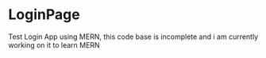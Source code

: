 # LoginPage
Test Login App using MERN, this code base is incomplete and i am currently working on it to learn MERN
